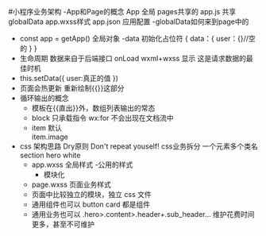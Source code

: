 #小程序业务架构
-App和Page的概念
 App 全局 pages共享的
 app.js 共享 globalData
 app.wxss样式
 app.json 应用配置
-globalData如何来到page中的
  - const app = getApp()
    全局对象
  -data 初始化占位符
  {
    data：{
      user：{}//空的
    }
  }
  - 生命周期
    数据来自于后端接口
    onLoad wxml+wxss 显示
    这是请求数据的最佳时机
  - this.setData({
    user:真正的值
  })
  - 页面会热更新 重新绘制{{}}这部分
  - 循环输出的概念
    - 模板在{{直出}}外，数组列表输出的常态
    - block 只承载指令 wx:for
      不会出现在文档流中    
    - item 默认     
       item.image  
- css 架构思路
  Dry原则  Don't repeat youself!
  css业务拆分  一个元素多个类名 
  section hero white
  - app.wxss 全局样式
    -公用的样式
    - 模块化
  - page.wxss 页面业务样式         
  - 页面中比较独立的模块，独立 css 文件          
  - 通用组件也可以
    button card 都是组件
  - 通用业务也可以
    .hero>.content>.header+.sub_header...
    维护花费时间更多，甚至不可维护                                 
